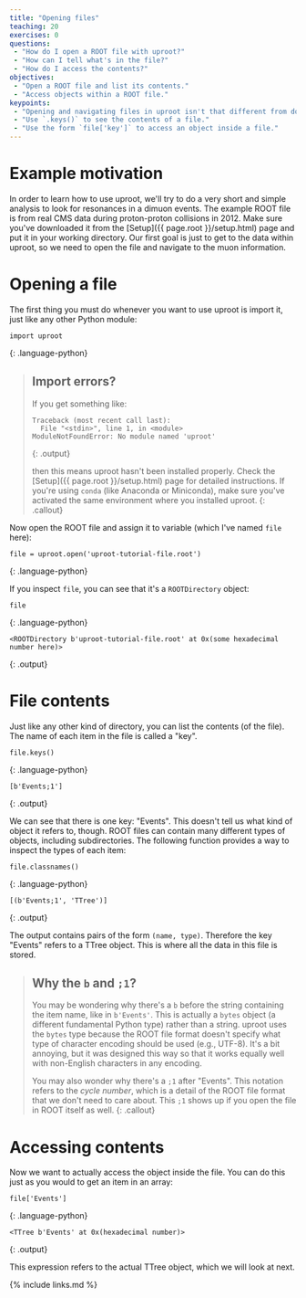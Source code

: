 ```yaml
---
title: "Opening files"
teaching: 20
exercises: 0
questions:
 - "How do I open a ROOT file with uproot?"
 - "How can I tell what's in the file?"
 - "How do I access the contents?"
objectives:
 - "Open a ROOT file and list its contents."
 - "Access objects within a ROOT file."
keypoints:
 - "Opening and navigating files in uproot isn't that different from doing so in ROOT."
 - "Use `.keys()` to see the contents of a file."
 - "Use the form `file['key']` to access an object inside a file."
---
```


# Example motivation

In order to learn how to use uproot, we'll try to do a very short and simple analysis to look for resonances in a dimuon events.
The example ROOT file is from real CMS data during proton-proton collisions in 2012.
Make sure you've downloaded it from the [Setup]({{ page.root }}/setup.html) page and put it in your working directory.
Our first goal is just to get to the data within uproot, so we need to open the file and navigate to the muon information.

# Opening a file

The first thing you must do whenever you want to use uproot is import it, just like any other Python module:

~~~
import uproot
~~~
{: .language-python}

> ## Import errors?
>
> If you get something like:
> 
> ~~~
> Traceback (most recent call last):
>   File "<stdin>", line 1, in <module>
> ModuleNotFoundError: No module named 'uproot'
> ~~~
> {: .output}
> 
> then this means uproot hasn't been installed properly.
> Check the [Setup]({{ page.root }}/setup.html) page for detailed instructions.
> If you're using `conda` (like Anaconda or Miniconda),
> make sure you've activated the same environment where you installed uproot.
{: .callout}

Now open the ROOT file and assign it to variable (which I've named `file` here):

~~~
file = uproot.open('uproot-tutorial-file.root')
~~~
{: .language-python}

If you inspect `file`, you can see that it's a `ROOTDirectory` object:

~~~
file
~~~
{: .language-python}
~~~
<ROOTDirectory b'uproot-tutorial-file.root' at 0x(some hexadecimal number here)>
~~~
{: .output}

# File contents

Just like any other kind of directory, you can list the contents (of the file).
The name of each item in the file is called a "key".

~~~
file.keys()
~~~
{: .language-python}
~~~
[b'Events;1']
~~~
{: .output}

We can see that there is one key: "Events".
This doesn't tell us what kind of object it refers to, though.
ROOT files can contain many different types of objects, including subdirectories.
The following function provides a way to inspect the types of each item:

~~~
file.classnames()
~~~
{: .language-python}
~~~
[(b'Events;1', 'TTree')]
~~~
{: .output}

The output contains pairs of the form `(name, type)`.
Therefore the key "Events" refers to a TTree object.
This is where all the data in this file is stored.

> ## Why the `b` and `;1`?
>
> You may be wondering why there's a `b` before the string containing the item name, like in `b'Events'`.
> This is actually a `bytes` object (a different fundamental Python type) rather than a string.
> uproot uses the `bytes` type because the ROOT file format doesn't specify what type of character encoding should be used (e.g., UTF-8).
> It's a bit annoying, but it was designed this way so that it works equally well with non-English characters in any encoding.
>
> You may also wonder why there's a `;1` after "Events".
> This notation refers to the *cycle number*, which is a detail of the ROOT file format that we don't need to care about.
> This `;1` shows up if you open the file in ROOT itself as well.
{: .callout}

# Accessing contents

Now we want to actually access the object inside the file.
You can do this just as you would to get an item in an array:

~~~
file['Events']
~~~
{: .language-python}
~~~
<TTree b'Events' at 0x(hexadecimal number)>
~~~
{: .output}

This expression refers to the actual TTree object, which we will look at next.

{% include links.md %}
